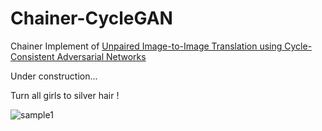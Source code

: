 # Chainer-CycleGAN


Chainer Implement of [Unpaired Image-to-Image Translation using Cycle-Consistent Adversarial Networks](https://junyanz.github.io/CycleGAN/)

Under construction...

Turn all girls to silver hair !

![sample1](http://i.imgur.com/PlF5PPe.jpg "sample1")
